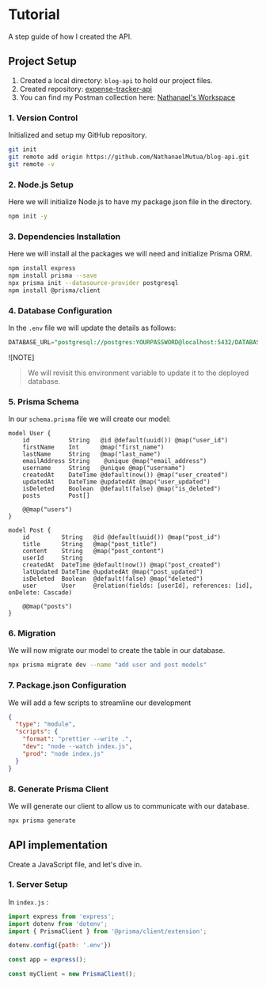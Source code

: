 # Tutorial

A step guide of how I created the API.

## Project Setup

1. Created a local directory: `blog-api` to hold our project files.
2. Created repository: [expense-tracker-api](https://github.com/NathanaelMutua/blog-api.git)
3. You can find my Postman collection here: [Nathanael's Workspace](https://nathanael-7604382.postman.co/workspace/Nathanael's-Workspace~5b4242d0-11c7-4277-809b-10ca424c98a5/collection/45838328-10407f29-bfd8-4c1c-87e3-849d051ddd71?action=share&creator=45838328)

### 1. Version Control

Initialized and setup my GitHub repository.

```bash
git init
git remote add origin https://github.com/NathanaelMutua/blog-api.git
git remote -v
```

### 2. Node.js Setup

Here we will initialize Node.js to have my package.json file in the directory.

```bash
npm init -y
```

### 3. Dependencies Installation

Here we will install al the packages we will need and initialize Prisma ORM.

```bash
npm install express
npm install prisma --save
npx prisma init --datasource-provider postgresql
npm install @prisma/client
```

### 4. Database Configuration

In the `.env` file we will update the details as follows:

```sql
DATABASE_URL="postgresql://postgres:YOURPASSWORD@localhost:5432/DATABASE_NAME"
```

![NOTE]
> We will revisit this environment variable to update it to the deployed database.

### 5. Prisma Schema

In our `schema.prisma` file we will create our model:

```prisma
model User {
    id           String   @id @default(uuid()) @map("user_id")
    firstName    Int      @map("first_name")
    lastName     String   @map("last_name")
    emailAddress String    @unique @map("email_address")
    username     String   @unique @map("username")
    createdAt    DateTime @default(now()) @map("user_created")
    updatedAt    DateTime @updatedAt @map("user_updated")
    isDeleted    Boolean  @default(false) @map("is_deleted")
    posts        Post[]

    @@map("users")
}

model Post {
    id         String   @id @default(uuid()) @map("post_id")
    title      String   @map("post_title")
    content    String   @map("post_content")
    userId     String
    createdAt  DateTime @default(now()) @map("post_created")
    latUpdated DateTime @updatedAt @map("post_updated")
    isDeleted  Boolean  @default(false) @map("deleted")
    user       User     @relation(fields: [userId], references: [id], onDelete: Cascade)

    @@map("posts")
}
```

### 6. Migration

We will now migrate our model to create the table in our database.

```bash
npx prisma migrate dev --name "add user and post models"
```

### 7. Package.json Configuration

We will add a few scripts to streamline our development

```json
{
  "type": "module",
  "scripts": {
    "format": "prettier --write .",
    "dev": "node --watch index.js",
    "prod": "node index.js"
  }
}
```

### 8. Generate Prisma Client

We will generate our client to allow us to communicate with our database.

```bash
npx prisma generate
```

## API implementation

Create a JavaScript file, and let's dive in.

### 1. Server Setup

In ```index.js``` :

```js
import express from 'express';
import dotenv from 'dotenv';
import { PrismaClient } from '@prisma/client/extension';

dotenv.config({path: '.env'})

const app = express();

const myClient = new PrismaClient();
```

